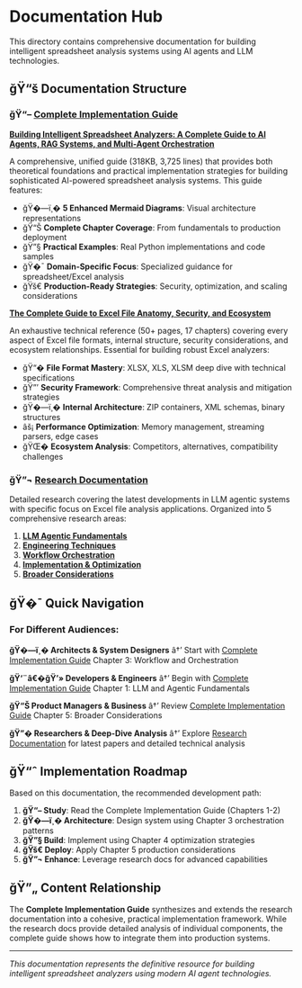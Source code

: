 # Documentation Hub

This directory contains comprehensive documentation for building intelligent spreadsheet analysis systems using AI agents and LLM technologies.

## ğŸ“š Documentation Structure

### ğŸ“– [Complete Implementation Guide](./complete-guide/)

**[Building Intelligent Spreadsheet Analyzers: A Complete Guide to AI Agents, RAG Systems, and Multi-Agent Orchestration](./complete-guide/building-intelligent-spreadsheet-analyzers.md)**

A comprehensive, unified guide (318KB, 3,725 lines) that provides both theoretical foundations and practical implementation strategies for building sophisticated AI-powered spreadsheet analysis systems. This guide features:

- ğŸ�—ï¸� **5 Enhanced Mermaid Diagrams**: Visual architecture representations
- ğŸ“Š **Complete Chapter Coverage**: From fundamentals to production deployment
- ğŸ”§ **Practical Examples**: Real Python implementations and code samples
- ğŸ�¯ **Domain-Specific Focus**: Specialized guidance for spreadsheet/Excel analysis
- ğŸš€ **Production-Ready Strategies**: Security, optimization, and scaling considerations

**[The Complete Guide to Excel File Anatomy, Security, and Ecosystem](./complete-guide/excel-file-anatomy-security-ecosystem.md)**

An exhaustive technical reference (50+ pages, 17 chapters) covering every aspect of Excel file formats, internal structure, security considerations, and ecosystem relationships. Essential for building robust Excel analyzers:

- ğŸ“� **File Format Mastery**: XLSX, XLS, XLSM deep dive with technical specifications
- ğŸ”’ **Security Framework**: Comprehensive threat analysis and mitigation strategies
- ğŸ�—ï¸� **Internal Architecture**: ZIP containers, XML schemas, binary structures
- âš¡ **Performance Optimization**: Memory management, streaming parsers, edge cases
- ğŸŒ� **Ecosystem Analysis**: Competitors, alternatives, compatibility challenges

### ğŸ”¬ [Research Documentation](./research/)

Detailed research covering the latest developments in LLM agentic systems with specific focus on Excel file analysis applications. Organized into 5 comprehensive research areas:

1. **[LLM Agentic Fundamentals](./research/1-llm-agentic-fundamentals/)**
1. **[Engineering Techniques](./research/2-engineering-techniques/)**
1. **[Workflow Orchestration](./research/3-workflow-orchestration/)**
1. **[Implementation & Optimization](./research/4-implementation-optimization/)**
1. **[Broader Considerations](./research/5-broader-considerations/)**

## ğŸ�¯ Quick Navigation

### For Different Audiences:

**ğŸ�—ï¸� Architects & System Designers**
â†’ Start with [Complete Implementation Guide](./complete-guide/building-intelligent-spreadsheet-analyzers.md) Chapter 3: Workflow and Orchestration

**ğŸ‘¨â€�ğŸ’» Developers & Engineers**
â†’ Begin with [Complete Implementation Guide](./complete-guide/building-intelligent-spreadsheet-analyzers.md) Chapter 1: LLM and Agentic Fundamentals

**ğŸ“Š Product Managers & Business**
â†’ Review [Complete Implementation Guide](./complete-guide/building-intelligent-spreadsheet-analyzers.md) Chapter 5: Broader Considerations

**ğŸ”� Researchers & Deep-Dive Analysis**
â†’ Explore [Research Documentation](./research/) for latest papers and detailed technical analysis

## ğŸ“ˆ Implementation Roadmap

Based on this documentation, the recommended development path:

1. **ğŸ“– Study**: Read the Complete Implementation Guide (Chapters 1-2)
1. **ğŸ�—ï¸� Architecture**: Design system using Chapter 3 orchestration patterns
1. **ğŸ”§ Build**: Implement using Chapter 4 optimization strategies
1. **ğŸš€ Deploy**: Apply Chapter 5 production considerations
1. **ğŸ”¬ Enhance**: Leverage research docs for advanced capabilities

## ğŸ”„ Content Relationship

The **Complete Implementation Guide** synthesizes and extends the research documentation into a cohesive, practical implementation framework. While the research docs provide detailed analysis of individual components, the complete guide shows how to integrate them into production systems.

______________________________________________________________________

*This documentation represents the definitive resource for building intelligent spreadsheet analyzers using modern AI agent technologies.*
